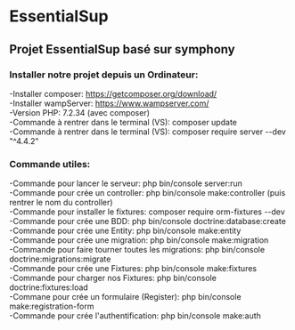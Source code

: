 # EssentialSup
## Projet EssentialSup basé sur symphony



### Installer notre projet depuis un Ordinateur:  
  -Installer composer: https://getcomposer.org/download/  
  -Installer wampServer: https://www.wampserver.com/  
  -Version PHP: 7.2.34 (avec composer)  
  -Commande à rentrer dans le terminal (VS): composer update  
  -Commande à rentrer dans le terminal (VS): composer require server --dev "^4.4.2"  
  
  
  
### Commande utiles:  
  -Commande pour lancer le serveur: php bin/console server:run  
  -Commande pour crée un controller: php bin/console make:controller    (puis rentrer le nom du controller)  
  -Commande pour installer le fixtures: composer require orm-fixtures --dev  
  -Commande pour crée une BDD: php bin/console doctrine:database:create  
  -Commande pour crée une Entity: php bin/console make:entity  
  -Commande pour crée une migration: php bin/console make:migration  
  -Commande pour faire tourner toutes les migrations: php bin/console doctrine:migrations:migrate  
  -Commande pour crée une Fixtures: php bin/console make:fixtures  
  -Commande pour charger nos Fixtures: php bin/console doctrine:fixtures:load  
  -Commane pour crée un formulaire (Register): php bin/console make:registration-form  
  -Commande pour crée l'authentification: php bin/console make:auth  
